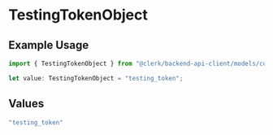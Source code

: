 # TestingTokenObject

## Example Usage

```typescript
import { TestingTokenObject } from "@clerk/backend-api-client/models/components";

let value: TestingTokenObject = "testing_token";
```

## Values

```typescript
"testing_token"
```